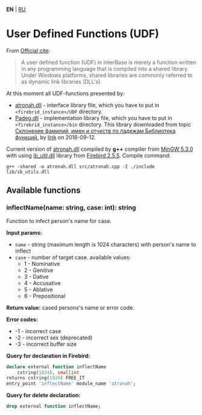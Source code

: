 **EN** | [RU](README_ru.md)

User Defined Functions (UDF)
============================


From [Official cite][firebird]:  
> A user defined function (UDF) in InterBase is merely a function written in any programming language that is compiled into a shared library. Under Windows platforms, shared libraries are commonly referred to as dynamic link libraries (DLL's).


At this moment all UDF-functions presented by:
* [atronah.dll][] - interface library file, which you have to put in `<firebrid_instance>/UDF` directory.
* [Padeg.dll][] - implementation library file, which you have to put in `<firebrid_instance>/bin` directory. This library downloaded from topic [Склонение фамилий, имен и отчеств по падежам Библиотека функций.](http://www.delphikingdom.ru/asp/viewitem.asp?UrlItem=/mastering/poligon/webpadeg.htm#SubHeader_1762079927060) by [link](http://www.delphikingdom.ru/zip/Padeg.zip) on 2016-09-12.

Current version of [atronah.dll][] compiled by **g++** compiler from [MinGW 5.3.0][mingw] with using [ib_util.dll][] library from [Firebird 2.5.5][firebird].
Compile command:
```shell
g++ -shared -o atronah.dll src/atronah.cpp -I ./include lib/ib_utils.dll
```


Available functions
-------------------

### inflectName(name: string, case: int): string
Function to infect person's name for case.

**Input params:**
* `name` - string (maximum length is 1024 characters) with person's name to inflect
* `case` - number of target case. available values: 
    * 1 - Nominative
    * 2 - Genitive
    * 3 - Dative
    * 4 - Accusative
    * 5 - Ablative
    * 6 - Prepositional

**Return value:** cased persons's name or error code.

**Error codes:**
* -1 - incorrect case
* -2 - incorrect sex (deprecated)
* -3 - incorrect buffer size


**Query for declaration in Firebird:**
```sql
declare external function inflectName
    cstring(1024), smallint
returns cstring(1024) FREE_IT
entry_point 'inflectName' module_name 'atronah';
```

**Query for delete declaration:**
```sql
drop external function inflectName;
```



[atronah.dll]: ./lib/atronah.dll
[Padeg.dll]: ./lib/Padeg.dll
[ib_util.dll]: ./lib/ib_util.dll
[mingw]: http://www.mingw.org/
[firebird]: http://www.firebirdsql.org/